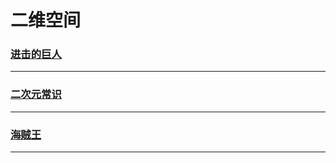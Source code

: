 二维空间
========

### [进击的巨人](attack-on-titan/index)

---

### [二次元常识](common/index)

---

### [海贼王](one-piece/index)

---
